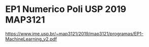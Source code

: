 # EP1 Numerico Poli USP 2019 MAP3121 
https://www.ime.usp.br/~map3121/2019/map3121/programas/EP1-MachineLearning_v2.pdf
